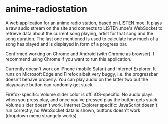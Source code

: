 # anime-radiostation
A web application for an anime radio station, based on LISTEN.moe. It plays a raw audio stream on the site and connects to LISTEN.moe's WebSocket to retrieve data about the current song playing, artist for that song and the song duration. The last one mentioned is used to calculate how much of a song has played and is displayed in form of a progress bar.

Confirmed working on Chrome and Android (with Chrome as browser). I recommend using Chrome if you want to run this application.

Currently doesn't work on iPhone (mobile Safari) and Internet Explorer. It runs on Microsoft Edge and Firefox albeit very buggy, i.e. the progressbar doesn't behave properly. You can play audio on the latter two but the play/pause button can randomly get stuck.

Firefox-specific: Volume slider color is off. 
iOS-specific: No audio plays when you press play, and once you've pressed play the button gets stuck. Volume slider doesn't work.
Internet Explorer specific: JavaScript doesn't run correctly, no WebSocket data is shown, buttons doesn't work (dropdown menu strangely works).
